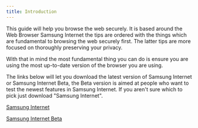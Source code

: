 ```yaml
---
title: Introduction
---
```


This guide will help you browse the web securely. It is based around
the Web Browser Samsung Internet the tips are ordered with the things which
are fundamental to browsing the web securely first. The latter tips are more
focused on thoroughly preserving your privacy.

With that in mind the most fundamental thing you can do is ensure you are using
the most up-to-date version of the browser you are using.

The links below will let you download the latest version of Samsung Internet or Samsung Internet Beta, the Beta version is aimed at people who want to test the newest features in Samsung Internet. If you aren't sure which to pick just download "Samsung Internet".

[Samsung Internet](https://galaxy.store/internet)

[Samsung Internet Beta](https://galaxy.store/internetbeta)
